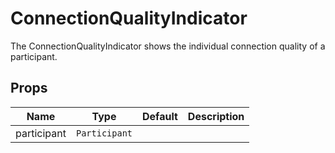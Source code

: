 <!--
!!!! Autogenerated File !!!!
This file was created by @livekit/components-docs-gen and should not be changed manually.
The contents of this file can be replaced at any time which would lead to the loss of all manual changes.
-->

# ConnectionQualityIndicator

The ConnectionQualityIndicator shows the individual connection quality of a participant.


## Props

| Name | Type | Default | Description |
| --- | --- | --- | --- |
| participant | `Participant` |  |  |

